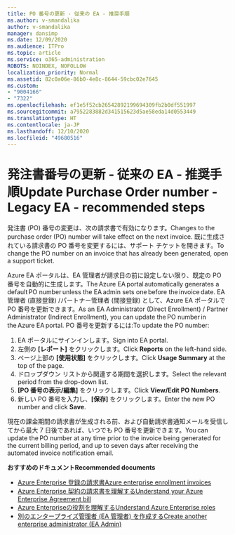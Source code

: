```yaml
---
title: PO 番号の更新 - 従来の EA - 推奨手順
ms.author: v-smandalika
author: v-smandalika
manager: dansimp
ms.date: 12/09/2020
ms.audience: ITPro
ms.topic: article
ms.service: o365-administration
ROBOTS: NOINDEX, NOFOLLOW
localization_priority: Normal
ms.assetid: 82c0a06e-86b0-4e8c-8644-59cbc02e7645
ms.custom:
- "9004166"
- "7322"
ms.openlocfilehash: ef1e5f52cb26542892199694309fb2b0df551997
ms.sourcegitcommit: a7952283882d341515623d5ae58eda14d0553449
ms.translationtype: HT
ms.contentlocale: ja-JP
ms.lasthandoff: 12/10/2020
ms.locfileid: "49680516"
---
```

# <a name="update-purchase-order-number---legacy-ea---recommended-steps"></a><span data-ttu-id="a3d4d-102">発注書番号の更新 - 従来の EA - 推奨手順</span><span class="sxs-lookup"><span data-stu-id="a3d4d-102">Update Purchase Order number - Legacy EA - recommended steps</span></span>

<span data-ttu-id="a3d4d-103">発注書 (PO) 番号の変更は、次の請求書で有効になります。</span><span class="sxs-lookup"><span data-stu-id="a3d4d-103">Changes to the purchase order (PO) number will take effect on the next invoice.</span></span> <span data-ttu-id="a3d4d-104">既に生成されている請求書の PO 番号を変更するには、サポート チケットを開きます。</span><span class="sxs-lookup"><span data-stu-id="a3d4d-104">To change the PO number on an invoice that has already been generated, open a support ticket.</span></span> 

<span data-ttu-id="a3d4d-105">Azure EA ポータルは、EA 管理者が請求日の前に設定しない限り、既定の PO 番号を自動的に生成します。</span><span class="sxs-lookup"><span data-stu-id="a3d4d-105">The Azure EA portal automatically generates a default PO number unless the EA admin sets one before the invoice date.</span></span> <span data-ttu-id="a3d4d-106">EA 管理者 (直接登録) /パートナー管理者 (間接登録) として、Azure EA ポータルで PO 番号を更新できます。</span><span class="sxs-lookup"><span data-stu-id="a3d4d-106">As an EA Administrator (Direct Enrollment) / Partner Administrator (Indirect Enrollment), you can update the PO number in the Azure EA portal.</span></span> <span data-ttu-id="a3d4d-107">PO 番号を更新するには:</span><span class="sxs-lookup"><span data-stu-id="a3d4d-107">To update the PO number:</span></span>

1. <span data-ttu-id="a3d4d-108">EA ポータルにサインインします。</span><span class="sxs-lookup"><span data-stu-id="a3d4d-108">Sign into EA portal.</span></span>
2. <span data-ttu-id="a3d4d-109">左側の **[レポート]** をクリックします。</span><span class="sxs-lookup"><span data-stu-id="a3d4d-109">Click **Reports** on the left-hand side.</span></span>
3. <span data-ttu-id="a3d4d-110">ページ上部の **[使用状態]** をクリックします。</span><span class="sxs-lookup"><span data-stu-id="a3d4d-110">Click **Usage Summary** at the top of the page.</span></span>
4. <span data-ttu-id="a3d4d-111">ドロップダウン リストから関連する期間を選択します。</span><span class="sxs-lookup"><span data-stu-id="a3d4d-111">Select the relevant period from the drop-down list.</span></span>
5. <span data-ttu-id="a3d4d-112">**[PO 番号の表示/編集]** をクリックします。</span><span class="sxs-lookup"><span data-stu-id="a3d4d-112">Click **View/Edit PO Numbers**.</span></span>
6. <span data-ttu-id="a3d4d-113">新しい PO 番号を入力し、**[保存]** をクリックします。</span><span class="sxs-lookup"><span data-stu-id="a3d4d-113">Enter the new PO number and click **Save**.</span></span>

<span data-ttu-id="a3d4d-114">現在の課金期間の請求書が生成される前、および自動請求書通知メールを受信して​​から最大 7 日後であれば、いつでも PO 番号を更新できます。</span><span class="sxs-lookup"><span data-stu-id="a3d4d-114">You can update the PO number at any time prior to the invoice being generated for the current billing period, and up to seven days after receiving the automated invoice notification email.</span></span> 

<span data-ttu-id="a3d4d-115">**おすすめのドキュメント**</span><span class="sxs-lookup"><span data-stu-id="a3d4d-115">**Recommended documents**</span></span>

- [<span data-ttu-id="a3d4d-116">Azure Enterprise 登録の請求書</span><span class="sxs-lookup"><span data-stu-id="a3d4d-116">Azure enterprise enrollment invoices</span></span>](https://docs.microsoft.com/azure/cost-management-billing/manage/ea-portal-enrollment-invoices) 
- [<span data-ttu-id="a3d4d-117">Azure Enterprise 契約の請求書を理解する</span><span class="sxs-lookup"><span data-stu-id="a3d4d-117">Understand your Azure Enterprise Agreement bill</span></span>](https://docs.microsoft.com/azure/cost-management-billing/understand/review-enterprise-agreement-bill)  
- [<span data-ttu-id="a3d4d-118">Azure Enterpriseの役割を理解する</span><span class="sxs-lookup"><span data-stu-id="a3d4d-118">Understand Azure Enterprise roles</span></span>](https://docs.microsoft.com/azure/cost-management-billing/manage/understand-ea-roles#add-a-new-enterprise-administrator) 
- [<span data-ttu-id="a3d4d-119">別のエンタープライズ管理者 (EA 管理者) を作成する</span><span class="sxs-lookup"><span data-stu-id="a3d4d-119">Create another enterprise administrator (EA Admin)</span></span>](https://docs.microsoft.com/azure/cost-management-billing/manage/ea-portal-administration#create-another-enterprise-administrator)
